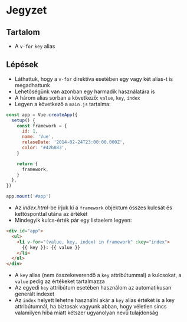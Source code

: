 # Jegyzet

## Tartalom

- A `v-for` `key` alias

## Lépések

- Láthattuk, hogy a `v-for` direktíva esetében egy vagy két alias-t is megadhattunk
- Lehetőségünk van azonban egy harmadik használatára is
- A három alias sorban a következő: `value`, `key`, `index`
- Legyen a következő a `main.js` tartalma:

```js
const app = Vue.createApp({
  setup() {
    const framework = {
      id: 1,
      name: 'Vue',
      relaseDate: '2014-02-24T23:00:00.000Z',
      color: '#42b883',
    }

    return {
      framework,
    }
  },
})

app.mount('#app')
```

- Az _index.html_-be írjuk ki a `framework` objektum összes kulcsát és kettősponttal utána az értékét
- Mindegyik kulcs-érték pár egy listaelem legyen:

```html
<div id="app">
  <ul>
    <li v-for="(value, key, index) in framework" :key="index">
      {{ key }}: {{ value }}
    </li>
  </ul>
</div>
```

- A `key` alias (nem összekeverendő a `key` attribútummal) a kulcsokat, a `value` pedig az értékeket tartalmazza
- Az egyedi `key` attribútum esetében használom az automatikusan generált indexet
- Az `index` helyett lehetne használni akár a `key` alias értékét is a key attribútumnál, ha biztosak vagyunk abban, hogy véletlen sincs valamilyen hiba miatt kétszer ugyanolyan nevű tulajdonság
